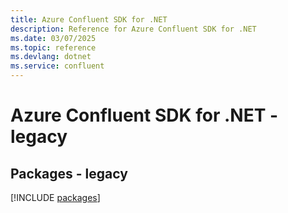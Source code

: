 ```yaml
---
title: Azure Confluent SDK for .NET
description: Reference for Azure Confluent SDK for .NET
ms.date: 03/07/2025
ms.topic: reference
ms.devlang: dotnet
ms.service: confluent
---
```

# Azure Confluent SDK for .NET - legacy
## Packages - legacy
[!INCLUDE [packages](confluent-index.md)]